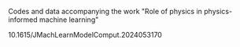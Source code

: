 Codes and data accompanying the work "Role of physics in physics-informed machine learning"

10.1615/JMachLearnModelComput.2024053170

